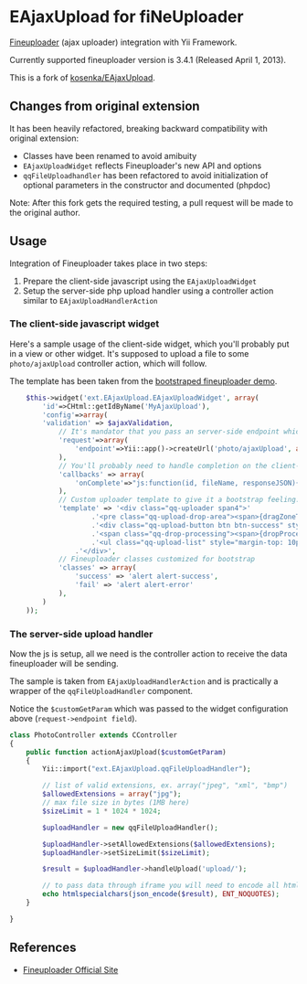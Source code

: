 EAjaxUpload for fiNeUploader
============================

[Fineuploader](https://github.com/Widen/fine-uploader) (ajax uploader) integration with Yii Framework.

Currently supported fineuploader version is 3.4.1 (Released April 1, 2013).

This is a fork of [kosenka/EAjaxUpload](https://github.com/kosenka/EAjaxUpload).

## Changes from original extension

It has been heavily refactored, breaking backward compatibility with original extension:
* Classes have been renamed to avoid amibuity
* `EAjaxUploadWidget` reflects Fineuploader's new API and options
* `qqFileUploadhandler` has been refactored to avoid initialization of optional parameters in the constructor and documented (phpdoc)


Note: After this fork gets the required testing, a pull request will be made to the original author.

## Usage

Integration of Fineuploader takes place in two steps:
1. Prepare the client-side javascript using the `EAjaxUploadWidget`
2. Setup the server-side php upload handler using a controller action similar to `EAjaxUploadHandlerAction`

### The client-side javascript widget

Here's a sample usage of the client-side widget, which you'll probably put in a view or other widget.
It's supposed to upload a file to some `photo/ajaxUpload` controller action, which will follow.

The template has been taken from the [bootstraped fineuploader demo](http://fineuploader.com/#bootstrap-demo).

```php
	$this->widget('ext.EAjaxUpload.EAjaxUploadWidget', array(
		'id'=>CHtml::getIdByName('MyAjaxUpload'),
		'config'=>array(
		'validation' => $ajaxValidation,
			// It's mandator that you pass an server-side endpoint which receives the file uploads.
			'request'=>array(
				'endpoint'=>Yii::app()->createUrl('photo/ajaxUpload', array('customGetParam'=>'customGetValue'))
			),
			// You'll probably need to handle completion on the client-side
			'callbacks' => array(
				'onComplete'=>"js:function(id, fileName, responseJSON){ alert('Completed uploading ' + fileName + ' in ' + id); }",
			),
			// Custom uploader template to give it a bootstrap feeling.
			'template' => '<div class="qq-uploader span4">'
					.'<pre class="qq-upload-drop-area"><span>{dragZoneText}</span></pre>'
					.'<div class="qq-upload-button btn btn-success" style="width: auto;">{uploadButtonText}</div>'
					.'<span class="qq-drop-processing"><span>{dropProcessingText}</span><span class="qq-drop-processing-spinner"></span></span>'
					.'<ul class="qq-upload-list" style="margin-top: 10px; text-align: center;"></ul>'
				.'</div>',
			// Fineuploader classes customized for bootstrap
			'classes' => array(
				'success' => 'alert alert-success',
				'fail' => 'alert alert-error'
			),
		)
	));

```

### The server-side upload handler

Now the js is setup, all we need is the controller action to receive the data fineuploader will
be sending.

The sample is taken from `EAjaxUploadHandlerAction` and is practically a wrapper of the `qqFileUploadHandler`
component.

Notice the `$customGetParam` which was passed to the widget configuration above (`request->endpoint field`).

```php
class PhotoController extends CController
{
	public function actionAjaxUpload($customGetParam)
	{
		Yii::import("ext.EAjaxUpload.qqFileUploadHandler");

		// list of valid extensions, ex. array("jpeg", "xml", "bmp")
		$allowedExtensions = array("jpg");
		// max file size in bytes (1MB here)
		$sizeLimit = 1 * 1024 * 1024;

		$uploadHandler = new qqFileUploadHandler();

		$uploadHandler->setAllowedExtensions($allowedExtensions);
		$uploadHandler->setSizeLimit($sizeLimit);

		$result = $uploadHandler->handleUpload('upload/');

		// to pass data through iframe you will need to encode all html tags
		echo htmlspecialchars(json_encode($result), ENT_NOQUOTES);
	}

}
```

## References

* [Fineuploader Official Site](http://fineuploader.com/)